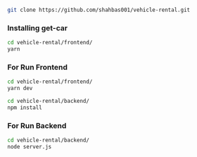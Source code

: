 
```bash

git clone https://github.com/shahbas001/vehicle-rental.git
```

### Installing get-car

```bash
cd vehicle-rental/frontend/
yarn
```
### For Run Frontend
```bash
cd vehicle-rental/frontend/
yarn dev
```

```bash
cd vehicle-rental/backend/
npm install
```

### For Run Backend
```bash
cd vehicle-rental/backend/
node server.js
